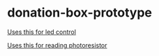 # donation-box-prototype

[Uses this for led control](https://learn.adafruit.com/neopixels-on-raspberry-pi/software)

[Uses this for reading photoresistor](https://learn.adafruit.com/basic-resistor-sensor-reading-on-raspberry-pi/basic-photocell-reading)
